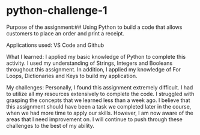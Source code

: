 # python-challenge-1

Purpose of the assignment:## Using Python to build a code that allows customers to place an order and print a receipt.

Applications used: VS Code and Github

What I learned: I applied my basic knowledge of Python to complete this activity. I used my understanding of Strings, Integers and Booleans throughout this assignment. In addition, I applied my knowledge of For Loops, Dictionaries and Keys to build my application. 

My challenges: Personally, I found this assignment extremely difficult. I had to utilize all my resources extensively to complete the code. I struggled with grasping the concepts that we learned less than a week ago. I believe that this assignment should have been a task we completed later in the course, when we had more time to apply our skills. However, I am now aware of the areas that I need improvement on. I will continue to push through these challenges to the best of my ability. 
